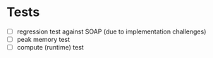 # Tests

- [ ] regression test against SOAP (due to implementation challenges)
- [ ] peak memory test
- [ ] compute (runtime) test